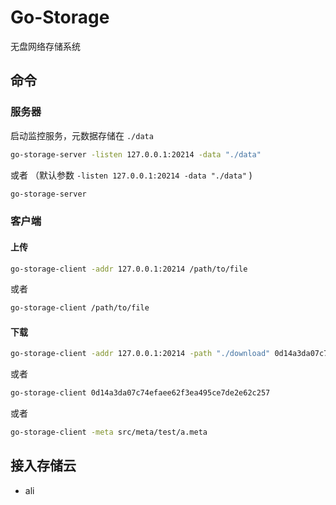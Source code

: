 # Go-Storage

无盘网络存储系统

## 命令

### 服务器

启动监控服务，元数据存储在 `./data`

```bash
go-storage-server -listen 127.0.0.1:20214 -data "./data"
```

或者 （默认参数 `-listen 127.0.0.1:20214 -data "./data"` ) 

```bash
go-storage-server
```


### 客户端

#### 上传


```bash
go-storage-client -addr 127.0.0.1:20214 /path/to/file
```
或者 

```bash
go-storage-client /path/to/file
```


#### 下载

```bash
go-storage-client -addr 127.0.0.1:20214 -path "./download" 0d14a3da07c74efaee62f3ea495ce7de2e62c257
```

或者 

```bash
go-storage-client 0d14a3da07c74efaee62f3ea495ce7de2e62c257
```

或者 

```bash
go-storage-client -meta src/meta/test/a.meta
```

## 接入存储云

- ali